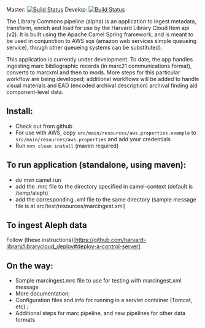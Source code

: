 

Master: [![Build Status](https://travis-ci.org/harvard-library/librarycloud_ingest.png?branch=master)](https://travis-ci.org/harvard-library/librarycloud_ingest)
Develop: [![Build Status](https://travis-ci.org/harvard-library/librarycloud_ingest.png?branch=develop)](https://travis-ci.org/harvard-library/librarycloud_ingest) 

The Library Commons pipeline (alpha) is an application to ingest metadata, transform, enrich and load for use by the Harvard Library Cloud Item api (v2). 
It is built using the Apache Camel Spring framework, and is meant to be used in conjunction to AWS sqs (amazon web services simple queueing service), though other queueing systems can be substituted).

This application is currently under development. To date, the app handles ingesting marc bibliographic records (in marc21 communications format), converts to marcxml and then to mods. More steps for this particular workflow are being developed; additional workflows will be added to handle visual materials and EAD (encoded archival description) archival finding aid component-level data.

## Install:
* Check out from github
* For use with AWS, copy ```src/main/resources/aws.properties.example``` to
```src/main/resources/aws.properties``` and add your credentials
* Run ```mvn clean install``` (maven required)

## To run application (standalone, using maven):

* do mvn camel:run
* add the .mrc file to the directory specified in camel-context (default is /temp/aleph)
* add the corresponding .xml file to the same directory (sample message file is at src/test/resources/marcingest.xml)

## To ingest Aleph data 

Follow (these instructions)[https://github.com/harvard-library/librarycloud_deploy#deploy-a-control-server]

    

## On the way:

* Sample marcingest.mrc file to use for testing with marcingest.xml message
* More documentation;
* Configuration files and info for running in a servlet container (Tomcat, etc).;
* Additional steps for marc pipeline, and new pipelines for other data formats

